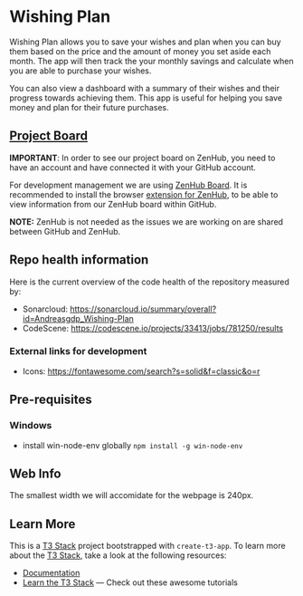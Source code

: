 # Wishing Plan

Wishing Plan allows you to save your wishes and plan when you can buy them based on the price and the amount of money you set aside each month. The app will then track the your monthly savings and calculate when you are able to purchase your wishes.

You can also view a dashboard with a summary of their wishes and their progress towards achieving them. This app is useful for helping you save money and plan for their future purchases.

## [Project Board](https://app.zenhub.com/workspaces/mealtime-63451d87af35b0d2cfc42e0c/board)
**IMPORTANT**: In order to see our project board on ZenHub, you need to have an account and have connected it with your GitHub account.

For development management we are using [ZenHub Board](https://app.zenhub.com/workspaces/wishing-plan-637b3ad68b9646001dfac86a/board). It is recommended to install the browser [extension for ZenHub](https://chrome.google.com/webstore/detail/zenhub-for-github/ogcgkffhplmphkaahpmffcafajaocjbd?hl=en), to be able to view information from our ZenHub board within GitHub. 

**NOTE:** ZenHub is not needed as the issues we are working on are shared between GitHub and ZenHub.

## Repo health information

Here is the current overview of the code health of the repository measured by:

- Sonarcloud: https://sonarcloud.io/summary/overall?id=Andreasgdp_Wishing-Plan
- CodeScene: https://codescene.io/projects/33413/jobs/781250/results

### External links for development
-	Icons: https://fontawesome.com/search?s=solid&f=classic&o=r

## Pre-requisites

### Windows

-   install win-node-env globally `npm install -g win-node-env`

## Web Info

The smallest width we will accomidate for the webpage is 240px.


## Learn More
This is a [T3 Stack](https://create.t3.gg/) project bootstrapped with `create-t3-app`.
To learn more about the [T3 Stack](https://create.t3.gg/), take a look at the following resources:

-   [Documentation](https://create.t3.gg/)
-   [Learn the T3 Stack](https://create.t3.gg/en/faq#what-learning-resources-are-currently-available) — Check out these awesome tutorials
